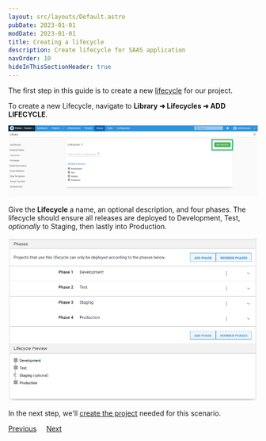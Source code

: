```yaml
---
layout: src/layouts/Default.astro
pubDate: 2023-01-01
modDate: 2023-01-01
title: Creating a lifecycle
description: Create lifecycle for SAAS application
navOrder: 10
hideInThisSectionHeader: true
---
```


The first step in this guide is to create a new [lifecycle](/docs/releases/lifecycles) for our project.

To create a new Lifecycle, navigate to **Library ➜ Lifecycles ➜ ADD LIFECYCLE**.

![](/docs/tenants/guides/multi-tenant-saas-application/images/add-new-lifecycle.png "width=500")


Give the **Lifecycle** a name, an optional description, and four phases. The lifecycle should ensure all releases are deployed to Development, Test, *optionally* to Staging, then lastly into Production. 

![](/docs/tenants/guides/multi-tenant-saas-application/images/creating-lifecycle.png "width=500") 

In the next step, we'll [create the project](/docs/tenants/guides/multi-tenant-saas-application/creating-new-tenants) needed for this scenario.

<span><a class="button btn-secondary" href="/docs/tenants/guides/multi-tenant-saas-application">Previous</a></span>&nbsp;&nbsp;&nbsp;&nbsp;&nbsp;<span><a class="button btn-success" href="/docs/tenants/guides/multi-tenant-saas-application/creating-new-project">Next</a></span>
